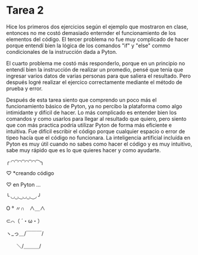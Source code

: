 # Tarea 2
Hice los primeros dos ejercicios según el ejemplo que mostraron en clase, entonces no me costó demasiado enternder el funcionamiento de los elementos del código. El tercer problema no fue muy complicado de hacer porque entendí bien la lógica de los comandos "if" y "else" commo condicionales de la instrucción dada a Pyton.

El cuarto problema me costó más responderlo, porque en un principio no entendí bien la instrucción de realizar un promedio, pensé que tenia que ingresar varios datos de varias personas para que saliera el resultado. Pero después logré realizar el ejercico correctamente mediante el método de prueba y error.

Después de esta tarea siento que comprendo un poco más el funcionamiento básico de Pyton, ya no percibo la plataforma como algo intimidante y difícil de hacer. Lo más complicado es entender bien los comandos y como usarlos para llegar al resultado que quiero, pero siento que con más practica podría utilizar Pyton de forma más eficiente e intuitiva. Fue difícil escribir el código porque cualquier espacio o error de tipeo hacía que el código no funcionara.
La inteligencia artificial incluída en Pyton es muy útil cuando no sabes como hacer el código y es muy intuitivo, sabe muy rápido que es lo que quieres hacer y como ayudarte.

╭ ◜◝ ͡ ◜◝ ͡ ◜◝ ͡ ◜◝ ͡ ◝╮

♡  *creando código 

♡    en Pyton ...

╰ ◟◞ ͜ ◟ ͜ ◟◞ ͜ ◟ ͜ ◞ ╯

O ° 〃∩　∧＿∧

⊂⌒（ ´・ω・）

ヽ_っ＿/￣￣￣/

　　＼/＿＿＿/  
